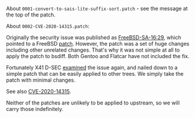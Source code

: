 About `0001-convert-to-sais-lite-suffix-sort.patch` - see the message
at the top of the patch.

About `0002-CVE-2020-14315.patch`:

Originally the security issue was published as
[FreeBSD-SA-16:29](https://www.freebsd.org/security/advisories/FreeBSD-SA-16:29.bspatch.asc),
which pointed to a FreeBSD
[patch](https://security.freebsd.org/patches/SA-16:29/bspatch.patch).
However, the patch was a set of huge changes including other unrelated
changes. That's why it was not simple at all to apply the patch to
bsdiff. Both Gentoo and Flatcar have not included the fix.

Fortunately X41 D-SEC
[examined](https://www.x41-dsec.de/security/news/working/research/2020/07/15/bspatch/)
the issue again, and nailed down to a simple patch that can be easily
applied to other trees. We simply take the patch with minimal changes.

See also
[CVE-2020-14315](https://nvd.nist.gov/vuln/detail/CVE-2020-14315).


Neither of the patches are unlikely to be applied to upstream, so we
will carry those indefinitely.
